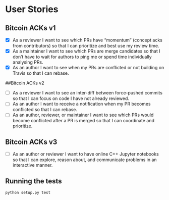 # User Stories
## Bitcoin ACKs v1 
- [x] As a reviewer I want to see which PRs have “momentum” (concept acks from contributors) so that I can prioritize and best use my review time.
- [x] As a maintainer I want to see which PRs are merge candidates so that I don’t have to wait for authors to ping me or spend time individually analysing PRs.
- [x] As an author I want to see when my PRs are conflicted or not building on Travis so that I can rebase.

##Bitcoin ACKs v2
- [ ] As a reviewer I want to see an inter-diff between force-pushed commits so that I can focus on code I have not already reviewed.
- [ ] As an author I want to receive a notification when my PR becomes conflicted so that I can rebase.
- [ ] As an author, reviewer, or maintainer I want to see which PRs would become conflicted after a PR is merged so that I can coordinate and prioritize.

## Bitcoin ACKs v3
- [ ] As an author or reviewer I want to have online C++ Jupyter notebooks so that I can explore, reason about, and communicate problems in an interactive manner.


## Running the tests
```
python setup.py test
```